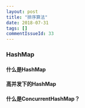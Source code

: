 ```yaml
---
layout: post
title: "排序算法"
date: 2018-07-31
tags: []
commentIssueId: 33
---
```


### HashMap

#### 什么是HashMap

#### 高并发下的HashMap

#### 什么是ConcurrentHashMap？